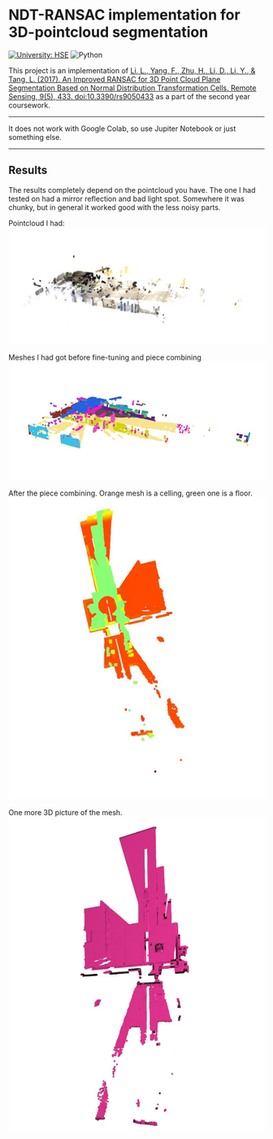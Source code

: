 # NDT-RANSAC implementation for 3D-pointcloud segmentation

[![University: HSE](https://img.shields.io/badge/University-HSE-blue?&style=for-the-badge)](https://www.hse.ru/)
![Python](https://img.shields.io/badge/python-3670A0?style=for-the-badge&logo=python&logoColor=ffdd54)

This project is an implementation of [Li, L., Yang, F., Zhu, H., Li, D., Li, Y., & Tang, L. (2017). An Improved RANSAC for 3D Point Cloud Plane Segmentation Based on Normal Distribution Transformation Cells. Remote Sensing, 9(5), 433. doi:10.3390/rs9050433](https://www.researchgate.net/publication/316697320_An_Improved_RANSAC_for_3D_Point_Cloud_Plane_Segmentation_Based_on_Normal_Distribution_Transformation_Cells) as a part of the second year coursework.

---

It does not work with Google Colab, so use Jupiter Notebook or just something else.

---
## Results

The results completely depend on the pointcloud you have. The one I had tested on had a mirror reflection and bad light spot. Somewhere it was chunky, but in general it worked good with the less noisy parts.

Pointcloud I had:
![Cells](https://github.com/xufana/RANSAC/blob/master/photo_2020-06-27_22-08-23.jpg)

Meshes I had got before fine-tuning and piece combining
![Meshes](https://github.com/xufana/RANSAC/blob/master/photo_2020-06-27_22-10-32.jpg)

After the piece combining. Orange mesh is a celling, green one is a floor.
![Floor and Celling](https://github.com/xufana/RANSAC/blob/master/photo_2020-06-28_22-28-38.jpg)

One more 3D picture of the mesh.
![???](https://github.com/xufana/RANSAC/blob/master/photo_2020-06-28_22-29-53.jpg)
